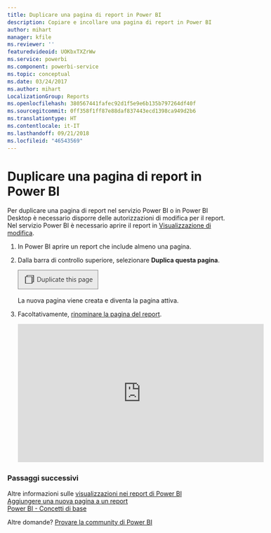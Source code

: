 ```yaml
---
title: Duplicare una pagina di report in Power BI
description: Copiare e incollare una pagina di report in Power BI
author: mihart
manager: kfile
ms.reviewer: ''
featuredvideoid: UOKbxTXZrWw
ms.service: powerbi
ms.component: powerbi-service
ms.topic: conceptual
ms.date: 03/24/2017
ms.author: mihart
LocalizationGroup: Reports
ms.openlocfilehash: 380567441fafec92d1f5e9e6b135b797264df40f
ms.sourcegitcommit: 0ff358f1ff87e88daf837443ecd1398ca949d2b6
ms.translationtype: HT
ms.contentlocale: it-IT
ms.lasthandoff: 09/21/2018
ms.locfileid: "46543569"
---
```

# <a name="duplicate-a-report-page-in-power-bi"></a>Duplicare una pagina di report in Power BI
Per duplicare una pagina di report nel servizio Power BI o in Power BI Desktop è necessario disporre delle autorizzazioni di modifica per il report. Nel servizio Power BI è necessario aprire il report in [Visualizzazione di modifica](consumer/end-user-reading-view.md). 


1. In Power BI aprire un report che include almeno una pagina. 

2. Dalla barra di controllo superiore, selezionare **Duplica questa pagina**.
   
   ![](media/power-bi-report-copy-paste-page/pbi_duplicate_new.png)
   
   La nuova pagina viene creata e diventa la pagina attiva.
3. Facoltativamente, [rinominare la pagina del report](service-rename.md).
   
   <iframe width="560" height="315" src="https://www.youtube.com/embed/UOKbxTXZrWw?list=PL1N57mwBHtN0JFoKSR0n-tBkUJHeMP2cP" frameborder="0" allowfullscreen></iframe>

### <a name="next-steps"></a>Passaggi successivi
Altre informazioni sulle [visualizzazioni nei report di Power BI](visuals/power-bi-report-visualizations.md)    
[Aggiungere una nuova pagina a un report](power-bi-report-add-page.md)    
[Power BI - Concetti di base](consumer/end-user-basic-concepts.md)    

Altre domande? [Provare la community di Power BI](http://community.powerbi.com/)

